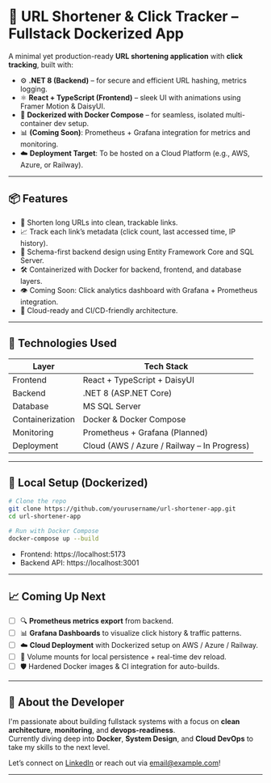 

# 🔗 URL Shortener & Click Tracker – Fullstack Dockerized App

A minimal yet production-ready **URL shortening application** with **click tracking**, built with:

- ⚙️ **.NET 8 (Backend)** – for secure and efficient URL hashing, metrics logging.
- ⚛️ **React + TypeScript (Frontend)** – sleek UI with animations using Framer Motion & DaisyUI.
- 🐳 **Dockerized with Docker Compose** – for seamless, isolated multi-container dev setup.
- 📊 **(Coming Soon)**: Prometheus + Grafana integration for metrics and monitoring.
- ☁️ **Deployment Target**: To be hosted on a Cloud Platform (e.g., AWS, Azure, or Railway).

---

## 📦 Features

- 🔗 Shorten long URLs into clean, trackable links.
- 📈 Track each link’s metadata (click count, last accessed time, IP history).
- 🧠 Schema-first backend design using Entity Framework Core and SQL Server.
- 🛠️ Containerized with Docker for backend, frontend, and database layers.
- 👁️ Coming Soon: Click analytics dashboard with Grafana + Prometheus integration.
- 🚀 Cloud-ready and CI/CD-friendly architecture.

---

## 🚧 Technologies Used

| Layer        | Tech Stack                      |
| ------------ | ------------------------------- |
| Frontend     | React + TypeScript + DaisyUI    |
| Backend      | .NET 8 (ASP.NET Core)           |
| Database     | MS SQL Server                   |
| Containerization | Docker & Docker Compose    |
| Monitoring   | Prometheus + Grafana (Planned)  |
| Deployment   | Cloud (AWS / Azure / Railway – In Progress) |

---

## 🐳 Local Setup (Dockerized)

```bash
# Clone the repo
git clone https://github.com/yourusername/url-shortener-app.git
cd url-shortener-app

# Run with Docker Compose
docker-compose up --build
```

- Frontend: https://localhost:5173  
- Backend API: https://localhost:3001

---

## 📈 Coming Up Next

- [ ] 🔍 **Prometheus metrics export** from backend.
- [ ] 📊 **Grafana Dashboards** to visualize click history & traffic patterns.
- [ ] ☁️ **Cloud Deployment** with Dockerized setup on AWS / Azure / Railway.
- [ ] 📁 Volume mounts for local persistence + real-time dev reload.
- [ ] 🛡️ Hardened Docker images & CI integration for auto-builds.

---

## 🧠 About the Developer

I'm passionate about building fullstack systems with a focus on **clean architecture**, **monitoring**, and **devops-readiness**.  
Currently diving deep into **Docker**, **System Design**, and **Cloud DevOps** to take my skills to the next level.

Let’s connect on [LinkedIn](https://www.linkedin.com/in/yourprofile) or reach out via [email@example.com](mailto:email@example.com)!

---
